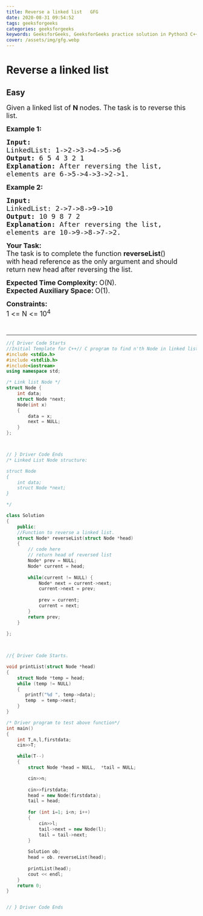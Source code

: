 ```yaml
---
title: Reverse a linked list   GFG
date: 2020-08-31 09:54:52
tags: geeksforgeeks
categories: geeksforgeeks
keywords: GeeksforGeeks, GeeksforGeeks practice solution in Python3 C++ Java, Reverse a linked list - GFG solution
cover: /assets/img/gfg.webp
---
```



# Reverse a linked list
## Easy
<div class="problems_problem_content__Xm_eO"><p><span style="font-size:18px">Given a linked list of <strong>N </strong>nodes. The task is to reverse this list.</span></p>

<p><strong><span style="font-size:18px">Example 1:</span></strong></p>

<pre><strong><span style="font-size:18px">Input:
</span></strong><span style="font-size:18px">LinkedList: 1-&gt;2-&gt;3-&gt;4-&gt;5-&gt;6
<strong>Output: </strong>6 5 4 3 2 1<strong>
Explanation: </strong>After reversing the list, 
elements are 6-&gt;5-&gt;4-&gt;3-&gt;2-&gt;1.</span>
</pre>

<p><strong><span style="font-size:18px">Example 2:</span></strong></p>

<pre><strong><span style="font-size:18px">Input:
</span></strong><span style="font-size:18px">LinkedList: 2-&gt;7-&gt;8-&gt;9-&gt;10
<strong>Output: </strong>10 9 8 7 2<strong>
Explanation: </strong>After reversing the list,
elements are&nbsp;10-&gt;9-&gt;8-&gt;7-&gt;2.</span></pre>

<p><span style="font-size:18px"><strong>Your&nbsp;Task:</strong><br>
The task is to complete the function <strong>reverseList</strong>() with&nbsp;head reference as the only argument and should return new head after reversing the list.</span></p>

<p><span style="font-size:18px"><strong>Expected Time Complexity:&nbsp;</strong>O(N).<br>
<strong>Expected Auxiliary Space:&nbsp;</strong>O(1).</span></p>

<p><span style="font-size:18px"><strong>Constraints:</strong><br>
1 &lt;= N &lt;= 10<sup>4</sup></span></p>

<p>&nbsp;</p>
</div>

---




```cpp
//{ Driver Code Starts
//Initial Template for C++// C program to find n'th Node in linked list
#include <stdio.h>
#include <stdlib.h>
#include<iostream>
using namespace std;

/* Link list Node */
struct Node {
    int data;
    struct Node *next;
    Node(int x)
    {
        data = x;
        next = NULL;
    }
};



// } Driver Code Ends
/* Linked List Node structure:

struct Node
{
    int data;
    struct Node *next;
}

*/

class Solution
{
    public:
    //Function to reverse a linked list.
    struct Node* reverseList(struct Node *head)
    {
        // code here
        // return head of reversed list
        Node* prev = NULL;
        Node* current = head;
        
        while(current != NULL) {
            Node* next = current->next;
            current->next = prev;
            
            prev = current;
            current = next;
        }
        return prev;
    }
    
};
    


//{ Driver Code Starts.

void printList(struct Node *head)
{
    struct Node *temp = head;
    while (temp != NULL)
    {
       printf("%d ", temp->data);
       temp  = temp->next;
    }
}

/* Driver program to test above function*/
int main()
{
    int T,n,l,firstdata;
    cin>>T;

    while(T--)
    {
        struct Node *head = NULL,  *tail = NULL;

        cin>>n;
        
        cin>>firstdata;
        head = new Node(firstdata);
        tail = head;
        
        for (int i=1; i<n; i++)
        {
            cin>>l;
            tail->next = new Node(l);
            tail = tail->next;
        }
        
        Solution ob;
        head = ob. reverseList(head);
        
        printList(head);
        cout << endl;
    }
    return 0;
}


// } Driver Code Ends
```
